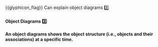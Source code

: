 <span id="prereqs"></span>

<span id="outcomes">{{glyphicon_flag}} Can explain object diagrams :three:</span>

<div id="title">

#### Object Diagrams :three:

</div>

<div id="body">

**An object diagrams shows the object structure (i.e., objects and their associations) at a specific time.** 

<include src="../../../uml/objectDiagrams/introduction/text.md#body" />

<panel src="../../../../book/uml/objectDiagrams/objects/unit-inElsewhere-asFlat.md#title-and-body" boilerplate header="{{glyphicon_education}} UML → Object Diagrams → Objects" alt="{{glyphicon_education}} Objects" minimized/>
<panel src="../../../../book/uml/objectDiagrams/associations/unit-inElsewhere-asFlat.md#title-and-body" boilerplate header="{{glyphicon_education}} UML → Object Diagrams → Associations → What" alt="{{glyphicon_education}} Associations" minimized/>

</div>

<div id="extras">
</div>